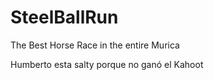 # SteelBallRun
The Best Horse Race in the entire Murica  

Humberto esta salty porque no ganó el Kahoot
